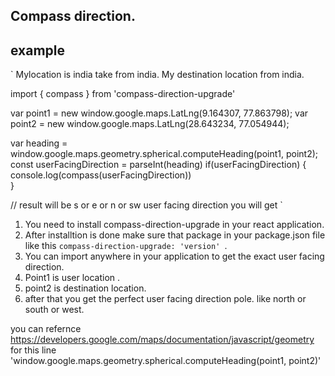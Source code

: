 Compass direction.
------------------
example
-----------
`
 Mylocation is india take from india.
 My destination location from india.

import { compass } from 'compass-direction-upgrade'

var point1 = new window.google.maps.LatLng(9.164307, 77.863798);
var point2 = new window.google.maps.LatLng(28.643234, 77.054944);

var heading = window.google.maps.geometry.spherical.computeHeading(point1, point2);
const userFacingDirection = parseInt(heading)
if(userFacingDirection) {
    console.log(compass(userFacingDirection))  
}


// result will be s or e or n or sw user facing direction you will get
`

1. You need to install compass-direction-upgrade in your react application.
2. After installtion is done make sure that package in your package.json file like this `compass-direction-upgrade: 'version' `.
3. You can import anywhere in your application to get the exact user facing direction.
4. Point1 is user location .
5. point2 is destination location.
6. after that you get the perfect user facing direction pole. like north or south or west.


you can refernce https://developers.google.com/maps/documentation/javascript/geometry for this line
'window.google.maps.geometry.spherical.computeHeading(point1, point2)'

